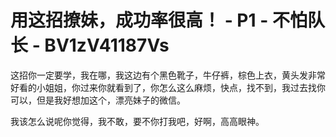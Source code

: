 # 用这招撩妹，成功率很高！ - P1 - 不怕队长 - BV1zV41187Vs

这招你一定要学，我在哪，我这边有个黑色靴子，牛仔裤，棕色上衣，黄头发非常好看的小姐姐，你过来你就看到了，你怎么这么麻烦，快点，找不到，我过去找你可以，但是我好想加这个，漂亮妹子的微信。

我该怎么说呢你觉得，我不敢，要不你打我吧，好啊，高高眼神。